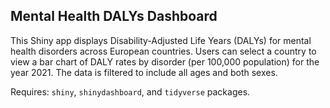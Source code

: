 ## Mental Health DALYs Dashboard

This Shiny app displays Disability-Adjusted Life Years (DALYs) for mental health disorders across European countries. Users can select a country to view a bar chart of DALY rates by disorder (per 100,000 population) for the year 2021. The data is filtered to include all ages and both sexes.

Requires: `shiny`, `shinydashboard`, and `tidyverse` packages.
 
